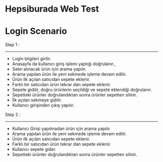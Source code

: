 Hepsiburada Web Test 
=========================
Login Scenario
=========================
Step 1 :
________________________

* Login bilgileri girilir.
* Anasayfa da kullanıcı giriş işlemi yaptığı doğrulanır.,
* Satın alınacak ürün için arama yapılır.
* Arama yapılan ürün ile yeni sekmede işleme devam edilir.
* Ürün ilk açılan satıcıdan sepete eklenir.
* Farklı bir satıcıdan ürün tekrar dan sepete eklenir.
* Sepete gidilir, doğru ürünlerin seçildiği ve sepete eklendiği doğrulanır.
* Sepetteki ürünler doğrulandıktan sonra ürünler sepetten silinir.
* İlk açılan sekmeye gidilir.
* Kullanıcı girişinden çıkış yapılır.

Step 2 :
________________________

* Kullanıcı Girişi yapılmadan ürün için arama yapılır.
* Arama yapılan ürün ile yeni sekmede işleme devam edilir.
* Ürün ilk açılan satıcıdan sepete eklenir.
* Farklı bir satıcıdan ürün tekrar dan sepete eklenir.
* Kullanıcı sepete gider.
* Sepetteki ürünler doğrulandıktan sonra ürünler sepetten silinir.
